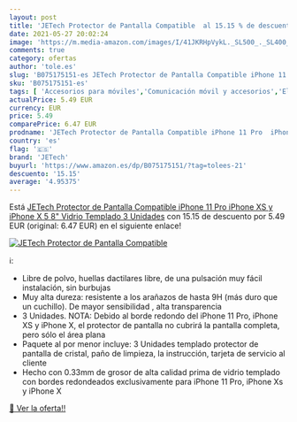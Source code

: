 ```yaml
---
layout: post
title: 'JETech Protector de Pantalla Compatible  al 15.15 % de descuento'
date: 2021-05-27 20:02:24
image: 'https://m.media-amazon.com/images/I/41JKRHpVykL._SL500_._SL400_.jpg'
comments: true
category: ofertas
author: 'tole.es'
slug: 'B075175151-es JETech Protector de Pantalla Compatible iPhone 11 Pro...'
sku: 'B075175151-es'
tags: [ 'Accesorios para móviles','Comunicación móvil y accesorios','Electrónica','Mantenimiento, cuidado y reparaciones de teléfonos móviles','Protectores de pantalla para móviles','iphone','jetech', ]
actualPrice: 5.49 EUR
currency: EUR
price: 5.49
comparePrice: 6.47 EUR
prodname: 'JETech Protector de Pantalla Compatible iPhone 11 Pro  iPhone XS y iPhone X 5 8"  Vidrio Templado  3 Unidades'
country: 'es'
flag: '🇪🇸'
brand: 'JETech'
buyurl: 'https://www.amazon.es/dp/B075175151/?tag=tolees-21'
descuento: '15.15'
average: '4.95375'
---
```


Está [JETech Protector de Pantalla Compatible iPhone 11 Pro  iPhone XS y iPhone X 5 8"  Vidrio Templado  3 Unidades](https://www.amazon.es/dp/B075175151/?tag=tolees-21) con 15.15 de descuento por 5.49 EUR (original: 6.47 EUR) en el siguiente enlace!

[![JETech Protector de Pantalla Compatible ](https://m.media-amazon.com/images/I/41JKRHpVykL._SL500_._SL400_.jpg)](https://www.amazon.es/dp/B075175151/?tag=tolees-21)

ℹ️:

- Libre de polvo, huellas dactilares libre, de una pulsación muy fácil instalación, sin burbujas
- Muy alta dureza: resistente a los arañazos de hasta 9H (más duro que un cuchillo). De mayor sensibilidad , alta transparencia
- 3 Unidades. NOTA: Debido al borde redondo del iPhone 11 Pro, iPhone XS y iPhone X, el protector de pantalla no cubrirá la pantalla completa, pero sólo el área plana
- Paquete al por menor incluye: 3 Unidades templado protector de pantalla de cristal, paño de limpieza, la instrucción, tarjeta de servicio al cliente
- Hecho con 0.33mm de grosor de alta calidad prima de vidrio templado con bordes redondeados exclusivamente para iPhone 11 Pro, iPhone Xs y iPhone X

[🛒 Ver la oferta!!](https://www.amazon.es/dp/B075175151/?tag=tolees-21)
